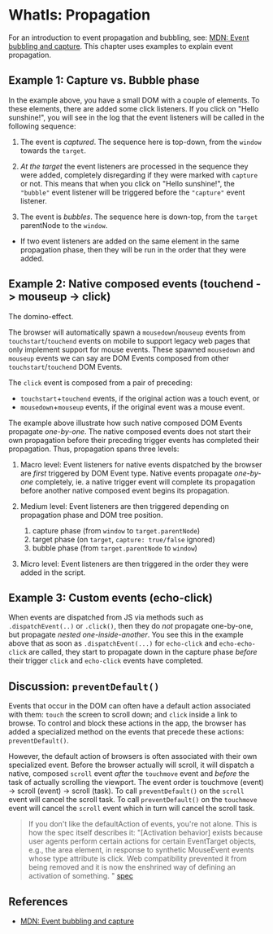 # WhatIs: Propagation

For an introduction to event propagation and bubbling, see: [MDN: Event bubbling and capture](https://developer.mozilla.org/en-US/docs/Learn/JavaScript/Building_blocks/Events#Event_bubbling_and_capture).
This chapter uses examples to explain event propagation.

## Example 1: Capture vs. Bubble phase

<code-demo src="demo/BubbleCapture.html"></code-demo>
   
In the example above, you have a small DOM with a couple of elements. 
To these elements, there are added some click listeners.
If you click on "Hello sunshine!", you will see in the log that the event listeners will be 
called in the following sequence:

1. The event is *captured*. The sequence here is top-down, from the `window` towards the `target`. 
   
2. *At the target* the event listeners are processed in the sequence they were added, 
   completely disregarding if they were marked with `capture` or not. 
   This means that when you click on "Hello sunshine!", the `"bubble"` event listener will be 
   triggered before the `"capture"` event listener. 

3. The event is *bubbles*. The sequence here is down-top, from the `target` parentNode to the `window`.

 * If two event listeners are added on the same element in the same propagation phase,
   then they will be run in the order that they were added.

## Example 2: Native composed events (touchend -> mouseup -> click)

The domino-effect.

<code-demo src="demo/TouchendMouseupClick.html"></code-demo>

The browser will automatically spawn a `mousedown`/`mouseup` events from 
`touchstart`/`touchend` events on mobile to support legacy web pages that only implement support for
mouse events. These spawned `mousedown` and `mouseup` events we can say are DOM Events composed from
other `touchstart`/`touchend` DOM Events.

The `click` event is composed from a pair of preceding:
 * `touchstart`+`touchend` events, if the original action was a touch event, or
 * `mousedown`+`mouseup` events, if the original event was a mouse event.

The example above illustrate how such native composed DOM Events propagate *one-by-one*.
The native composed events does not start their own propagation before their preceding trigger events
has completed their propagation. Thus, propagation spans three levels:

1. Macro level: Event listeners for native events dispatched by the browser are *first* triggered by 
   DOM Event type. Native events propagate *one-by-one* completely, ie. 
   a native trigger event will complete its propagation before another native composed event 
   begins its propagation.
   
2. Medium level: Event listeners are then triggered depending on propagation phase and DOM tree position.
   1. capture phase (from `window` to `target.parentNode`)
   2. target phase (on `target`, `capture: true/false` ignored)
   3. bubble phase (from `target.parentNode` to `window`)

3. Micro level: Event listeners are then triggered in the order they were added in the script.
   
## Example 3: Custom events (echo-click)

<code-demo src="demo/EchoClick.html"></code-demo>

When events are dispatched from JS via methods such as `.dispatchEvent(..)` or `.click()`,
then they do *not* propagate one-by-one, but propagate *nested one-inside-another*.
You see this in the example above that as soon as `.dispatchEvent(...)` for `echo-click` 
and `echo-echo-click` are called, they start to propagate down in the capture phase *before*
their trigger `click` and `echo-click` events have completed.

## Discussion: `preventDefault()`

Events that occur in the DOM can often have a default action associated with them:
`touch` the screen to scroll down; and `click` inside a link to browse. 
To control and block these actions in the app, the browser has added a specialized method
on the events that precede these actions: `preventDefault()`.

However, the default action of browsers is often associated with their own specialized event.
Before the browser actually will scroll, it will dispatch a native, composed `scroll` event
*after* the `touchmove` event and *before* the task of actually scrolling the viewport.
The event order is touchmove (event) -> scroll (event) -> scroll (task).
To call `preventDefault()` on the `scroll` event will cancel the scroll task.
To call `preventDefault()` on the `touchmove` event will cancel the `scroll` event 
which in turn will cancel the scroll task.

> If you don't like the defaultAction of events, you're not alone. This is how the spec itself
> describes it:
> "\[Activation behavior\] exists because user agents perform certain actions for certain EventTarget 
> objects, e.g., the area element, in response to synthetic MouseEvent events whose type attribute is 
> click. Web compatibility prevented it from being removed and it is now the enshrined way of defining 
> an activation of something. "
> [spec](https://dom.spec.whatwg.org/#eventtarget-activation-behavior)

## References

 * [MDN: Event bubbling and capture](https://developer.mozilla.org/en-US/docs/Learn/JavaScript/Building_blocks/Events#Event_bubbling_and_capture)